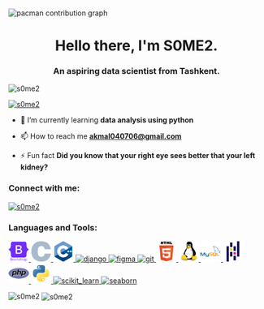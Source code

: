 ###

<picture>
  <source media="(prefers-color-scheme: dark)" srcset="https://raw.githubusercontent.com/S0ME2/S0ME2/output/pacman-contribution-graph-dark.svg">
  <source media="(prefers-color-scheme: light)" srcset="https://raw.githubusercontent.com/S0ME2/S0ME2/output/pacman-contribution-graph.svg">
  <img alt="pacman contribution graph" src="https://raw.githubusercontent.com/abozanona/S0ME2/output/pacman-contribution-graph.svg">
</picture>

###

<h1 align="center">Hello there, I'm S0ME2.</h1>
<h3 align="center">An aspiring data scientist from Tashkent.</h3>

<p align="left"> <img src="https://komarev.com/ghpvc/?username=s0me2&label=Profile%20views&color=0e75b6&style=flat" alt="s0me2" /> </p>

<p align="left"> <a href="https://github.com/ryo-ma/github-profile-trophy"><img src="https://github-profile-trophy.vercel.app/?username=s0me2" alt="s0me2" /></a> </p>

<!-- - 🔭 I’m currently working on [nothing](nothing) -->

- 🌱 I’m currently learning **data analysis using python**

<!-- - 👯 I’m looking to collaborate on [nothing](nothing)

- 🤝 I’m looking for help with [nothing](nothing)

- 👨‍💻 All of my projects are available at [nothing](nothing)

- 📝 I regularly write articles on [nothing](nothing)

- 💬 Ask me about **nothing** -->

- 📫 How to reach me **akmal040706@gmail.com**

<!-- - 📄 Know about my experiences [nothing](nothing) -->

- ⚡ Fun fact **Did you know that your right eye sees better that your left kidney?**

<h3 align="left">Connect with me:</h3>
<p align="left">
<a href="https://www.leetcode.com/s0me2" target="blank"><img align="center" src="https://raw.githubusercontent.com/rahuldkjain/github-profile-readme-generator/master/src/images/icons/Social/leet-code.svg" alt="s0me2" height="30" width="40" /></a>
</p>

<h3 align="left">Languages and Tools:</h3>
<p align="left"> <a href="https://getbootstrap.com" target="_blank" rel="noreferrer"> <img src="https://raw.githubusercontent.com/devicons/devicon/master/icons/bootstrap/bootstrap-plain-wordmark.svg" alt="bootstrap" width="40" height="40"/> </a> <a href="https://www.cprogramming.com/" target="_blank" rel="noreferrer"> <img src="https://raw.githubusercontent.com/devicons/devicon/master/icons/c/c-original.svg" alt="c" width="40" height="40"/> </a> <a href="https://www.w3schools.com/cpp/" target="_blank" rel="noreferrer"> <img src="https://raw.githubusercontent.com/devicons/devicon/master/icons/cplusplus/cplusplus-original.svg" alt="cplusplus" width="40" height="40"/> </a> <a href="https://www.djangoproject.com/" target="_blank" rel="noreferrer"> <img src="https://cdn.worldvectorlogo.com/logos/django.svg" alt="django" width="40" height="40"/> </a> <a href="https://www.figma.com/" target="_blank" rel="noreferrer"> <img src="https://www.vectorlogo.zone/logos/figma/figma-icon.svg" alt="figma" width="40" height="40"/> </a> <a href="https://git-scm.com/" target="_blank" rel="noreferrer"> <img src="https://www.vectorlogo.zone/logos/git-scm/git-scm-icon.svg" alt="git" width="40" height="40"/> </a> <a href="https://www.w3.org/html/" target="_blank" rel="noreferrer"> <img src="https://raw.githubusercontent.com/devicons/devicon/master/icons/html5/html5-original-wordmark.svg" alt="html5" width="40" height="40"/> </a> <a href="https://www.linux.org/" target="_blank" rel="noreferrer"> <img src="https://raw.githubusercontent.com/devicons/devicon/master/icons/linux/linux-original.svg" alt="linux" width="40" height="40"/> </a> <a href="https://www.mysql.com/" target="_blank" rel="noreferrer"> <img src="https://raw.githubusercontent.com/devicons/devicon/master/icons/mysql/mysql-original-wordmark.svg" alt="mysql" width="40" height="40"/> </a> <a href="https://pandas.pydata.org/" target="_blank" rel="noreferrer"> <img src="https://raw.githubusercontent.com/devicons/devicon/2ae2a900d2f041da66e950e4d48052658d850630/icons/pandas/pandas-original.svg" alt="pandas" width="40" height="40"/> </a> <a href="https://www.php.net" target="_blank" rel="noreferrer"> <img src="https://raw.githubusercontent.com/devicons/devicon/master/icons/php/php-original.svg" alt="php" width="40" height="40"/> </a> <a href="https://www.python.org" target="_blank" rel="noreferrer"> <img src="https://raw.githubusercontent.com/devicons/devicon/master/icons/python/python-original.svg" alt="python" width="40" height="40"/> </a> <a href="https://scikit-learn.org/" target="_blank" rel="noreferrer"> <img src="https://upload.wikimedia.org/wikipedia/commons/0/05/Scikit_learn_logo_small.svg" alt="scikit_learn" width="40" height="40"/> </a> <a href="https://seaborn.pydata.org/" target="_blank" rel="noreferrer"> <img src="https://seaborn.pydata.org/_images/logo-mark-lightbg.svg" alt="seaborn" width="40" height="40"/> </a> </p>

<p><img align="left" src="https://github-readme-stats.vercel.app/api/top-langs?username=s0me2&show_icons=true&locale=en&layout=compact" alt="s0me2" /></p>

<p>&nbsp;<img align="center" src="https://github-readme-stats.vercel.app/api?username=s0me2&show_icons=true&locale=en" alt="s0me2" /></p>
